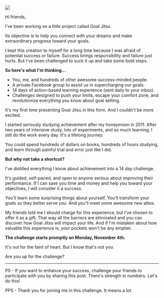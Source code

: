 <img src="/assets/mp-blog/wp-export/gj_header_white_bg.png" class="img-responsive" />

Hi friends,

I've been working on a little project called Goal Jitsu.

Its objective is to help you connect with your dreams and make extraordinary progress toward your goals.

I kept this creation to myself for a long time because I was afraid of potential success or failure. Success brings responsibility and failure just hurts. But I've been challenged to suck it up and take some bold steps.

**So here's what I'm thinking...**

- You, me, and hundreds of other awesome success-minded people.
- A private Facebook group to assist us in supercharging our goals.
- 14 days of action-based learning experience (sent daily to your inbox).
- Challenges designed to push your limits, escape your comfort zone, and revolutionize everything you know about goal setting.

It's my first time presenting Goal Jitsu in this form. And I couldn't be more excited.

I started seriously studying achievement after my honeymoon in 2011. After two years of intensive study, lots of experiments, and so much learning, I still do the work every day. It's a lifelong journey.

You could spend hundreds of dollars on books, hundreds of hours studying, and learn through painful trial and error just like I did.

**But why not take a shortcut?**

I've distilled everything I know about achievement into a 14 day challenge.

It's guided, self-paced, and open to anyone serious about improving their performance. If I can save you time and money and help you toward your objectives, I will consider it a success.

You'll learn some surprising things about yourself. You'll transform your goals so they better serve you. And you'll meet some awesome new allies.

My friends told me I should charge for this experience, but I've chosen to offer it as a gift. That way all the barriers are eliminated and you can discover how Goal Jitsu will impact your life. And if I'm mistaken about how valuable this experience is, your pockets won't be any emptier.

**The challenge starts promptly on Monday, November 4th.**

It's not for the faint of heart. But I know that's not you.

Are you up for the challenge?

------

PS - If you want to enhance your success, challenge your friends to participate with you by sharing this post. There's strength in numbers. Let's do this!

PPS - Thank you for joining me in this challenge. It means a lot.
